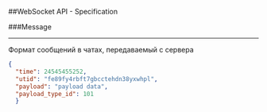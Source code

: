 ##WebSocket API - Specification

###Message

----
Формат сообщений в чатах, передаваемый с сервера
```json
{
  "time": 24545455252,
  "utid": "fe89fy4rbft7gbcctehdn38yxwhpl",
  "payload": "payload data",
  "payload_type_id": 101
  }
```


